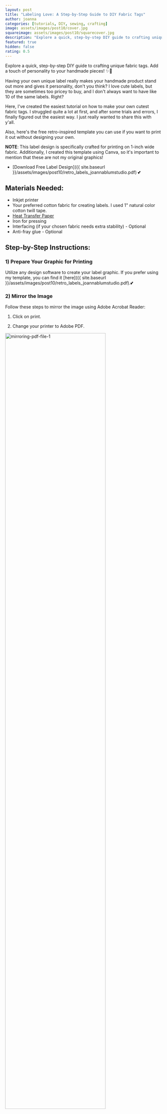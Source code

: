 ```yaml
---
layout: post
title: "Labeling Love: A Step-by-Step Guide to DIY Fabric Tags"
author: joanna
categories: [tutorials, DIY, sewing, crafting]
image: assets/images/post10/cover.jpg
squareimage: assets/images/post10/squarecover.jpg
description: "Explore a quick, step-by-step DIY guide to crafting unique fabric tags. Add a touch of personality to your handmade pieces! ✨🧵 "
featured: true
hidden: false
rating: 0.5
---
```


Explore a quick, step-by-step DIY guide to crafting unique fabric tags. Add a touch of personality to your handmade pieces! ✨🧵

Having your own unique label really makes your handmade product stand out more and gives it personality, don't you think? I love cute labels, but they are sometimes too pricey to buy, and I don't always want to have like 10 of the same labels. Right?

Here, I've created the easiest tutorial on how to make your own cutest fabric tags. I struggled quite a lot at first, and after some trials and errors, I finally figured out the easiest way. I just really wanted to share this with y'all.

Also, here's the free retro-inspired template you can use if you want to print it out without designing your own.

**NOTE**: This label design is specifically crafted for printing on 1-inch wide fabric. Additionally, I created this template using Canva, so it's important to mention that these are not my original graphics!
 - [Download Free Label Design]({{ site.baseurl }}/assets/images/post10/retro_labels_joannablumstudio.pdf) 💕

## Materials Needed:
- Inkjet printer
- Your preferred cotton fabric for creating labels. I used 1" natural color cotton twill tape.
- [Heat Transfer Paper](https://www.amazon.com/dp/B08CN3N48H?psc=1&ref=ppx_yo2ov_dt_b_product_details)
- Iron for pressing
- Interfacing (if your chosen fabric needs extra stability) - Optional
- Anti-fray glue - Optional

## Step-by-Step Instructions:

### 1) Prepare Your Graphic for Printing
Utilize any design software to create your label graphic. If you prefer using my template, you can find it [here]({{ site.baseurl }}/assets/images/post10/retro_labels_joannablumstudio.pdf).💕

### 2) Mirror the Image
Follow these steps to mirror the image using Adobe Acrobat Reader:

1) Click on print.

2) Change your printer to Adobe PDF.
<img src="{{ site.baseurl }}/assets/images/post10/1.jpg" alt="mirroring-pdf-file-1" style="width:80%;">

3) Go to Properties -> Layout -> Advanced...
<img src="{{ site.baseurl }}/assets/images/post10/2.jpg" alt="mirroring-pdf-file-2" style="width:80%;">

4) Expand PostScript Options -> Mirrored Output. Change this to Yes and click OK.
<img src="{{ site.baseurl }}/assets/images/post10/3.jpg" alt="mirroring-pdf-file-3" style="width:80%;">

5) Click Print and save this mirrored PDF file.

6) Use this new file to print on your heat transfer paper.

### 3) Print on Heat Transfer Paper
When printing, ensure you DO NOT SCALE.

<img src="{{ site.baseurl }}/assets/images/post10/printing.gif" alt="printing heat transfer paper" style="width:50%;" loading="lazy">


### 4) Cut the Fabric and Position the Graphic
Trim your fabric to the preferred label size, considering seam allowance and leaving extra space. Align the heat transfer graphic piece with the right side together.

<img src="{{ site.baseurl }}/assets/images/post10/position_label.jpg" alt="positining-labels-picture" style="width:70%;">

<img src="{{ site.baseurl }}/assets/images/post10/position_label2.jpg" alt="positining-labels-picture-2" style="width:70%;">


### 5) Iron it
**IMPORTANT**: Ensure the iron temperature matches the heat transfer paper instructions. Press it for 10-15sec or instructed amount of time. Follow the specific instructions for your heat transfer paper to avoid issues such as burning or yellow stains. 

<img src="{{ site.baseurl }}/assets/images/post10/iron_label.jpg" alt="ironing-labels-picture" style="width:70%;">

### 6) Peel Off the Heat Transfer Piece
**IMPORTANT**: Allow the transfer to cool completely before peeling it off. Patience during this step prevents frustrating outcomes. 😊

<img src="{{ site.baseurl }}/assets/images/post10/labelpeeloff.gif" alt="peeling off heat transfer paper" style="width:50%;" loading="lazy">


### 7) Trim and Prevent Fraying
If fraying edges bother you, use anti-fray glue. Consider using pinking shears to create clean edges on your labels.

<img src="{{ site.baseurl }}/assets/images/post10/trim_label.jpg" alt="triming-labels-picture" style="width:70%;">


### Yay! We're done!!! ❤️ - below is my example!

<img src="{{ site.baseurl }}/assets/images/post10/retro_fabric_labels.jpg" alt="retro_fabric_labels-picture" style="width:80%;">


Now that you've learned how to create your own clothing labels, I can't wait to see what fantastic projects you'll attach them to. Happy sewing and may your creations continue to bring warmth and joy to those who receive them! ❤️